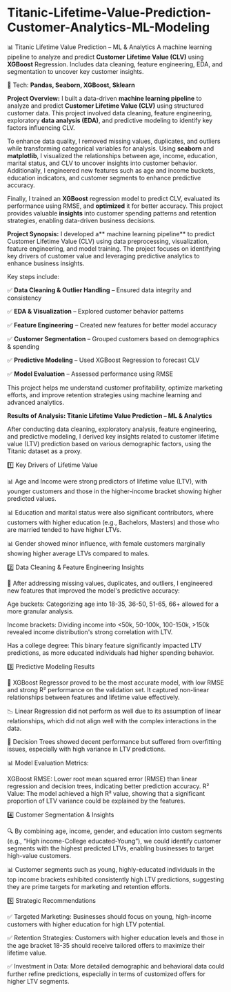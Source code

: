 # Titanic-Lifetime-Value-Prediction-Customer-Analytics-ML-Modeling
📊 Titanic Lifetime Value Prediction – ML &amp; Analytics  A machine learning pipeline to analyze and predict **Customer Lifetime Value (CLV)** using **XGBoost** Regression. Includes data cleaning, feature engineering, EDA, and segmentation to uncover key customer insights.  

🚀 Tech: **Pandas, Seaborn, XGBoost, Sklearn**

**Project Overview:**
I built a data-driven **machine learning pipeline** to analyze and predict **Customer Lifetime Value (CLV)** using structured customer data. This project involved data cleaning, feature engineering, exploratory **data analysis (EDA)**, and predictive modeling to identify key factors influencing CLV.

To enhance data quality, I removed missing values, duplicates, and outliers while transforming categorical variables for analysis. Using **seaborn** and **matplotlib**, I visualized the relationships between age, income, education, marital status, and CLV to uncover insights into customer behavior. Additionally, I engineered new features such as age and income buckets, education indicators, and customer segments to enhance predictive accuracy.

Finally, I trained an **XGBoost** regression model to predict CLV, evaluated its performance using RMSE, and **optimized** it for better accuracy. This project provides valuable **insights** into customer spending patterns and retention strategies, enabling data-driven business decisions.

**Project Synopsis:**
I developed a** machine learning pipeline** to predict Customer Lifetime Value (CLV) using data preprocessing, visualization, feature engineering, and model training. The project focuses on identifying key drivers of customer value and leveraging predictive analytics to enhance business insights.

Key steps include:

✅ **Data Cleaning & Outlier Handling** – Ensured data integrity and consistency

✅ **EDA & Visualization** – Explored customer behavior patterns

✅ **Feature Engineering** – Created new features for better model accuracy

✅ **Customer Segmentation** – Grouped customers based on demographics & spending

✅ **Predictive Modeling** – Used XGBoost Regression to forecast CLV

✅ **Model Evaluation** – Assessed performance using RMSE

This project helps me understand customer profitability, optimize marketing efforts, and improve retention strategies using machine learning and advanced analytics.

**Results of Analysis: Titanic Lifetime Value Prediction – ML & Analytics**

After conducting data cleaning, exploratory analysis, feature engineering, and predictive modeling, I derived key insights related to customer lifetime value (LTV) prediction based on various demographic factors, using the Titanic dataset as a proxy.

1️⃣ Key Drivers of Lifetime Value

📊 Age and Income were strong predictors of lifetime value (LTV), with younger customers and those in the higher-income bracket showing higher predicted values.

📊 Education and marital status were also significant contributors, where customers with higher education (e.g., Bachelors, Masters) and those who are married tended to have higher LTVs.

📊 Gender showed minor influence, with female customers marginally showing higher average LTVs compared to males.

2️⃣ Data Cleaning & Feature Engineering Insights

🔧 After addressing missing values, duplicates, and outliers, I engineered new features that improved the model's predictive accuracy:

Age buckets: Categorizing age into 18-35, 36-50, 51-65, 66+ allowed for a more granular analysis.

Income brackets: Dividing income into <50k, 50-100k, 100-150k, >150k revealed income distribution's strong correlation with LTV.

Has a college degree: This binary feature significantly impacted LTV predictions, as more educated individuals had higher spending behavior.

3️⃣ Predictive Modeling Results

🤖 XGBoost Regressor proved to be the most accurate model, with low RMSE and strong R² performance on the validation set. It captured non-linear relationships between features and lifetime value effectively.

📉 Linear Regression did not perform as well due to its assumption of linear relationships, which did not align well with the complex interactions in the data.

🌲 Decision Trees showed decent performance but suffered from overfitting issues, especially with high variance in LTV predictions.

📊 Model Evaluation Metrics:

XGBoost RMSE: Lower root mean squared error (RMSE) than linear regression and decision trees, indicating better prediction accuracy.
R² Value: The model achieved a high R² value, showing that a significant proportion of LTV variance could be explained by the features.

4️⃣ Customer Segmentation & Insights

🔍 By combining age, income, gender, and education into custom segments (e.g., “High income-College educated-Young”), we could identify customer segments with the highest predicted LTVs, enabling businesses to target high-value customers.

📊 Customer segments such as young, highly-educated individuals in the top income brackets exhibited consistently high LTV predictions, suggesting they are prime targets for marketing and retention efforts.

5️⃣ Strategic Recommendations

✅ Targeted Marketing: Businesses should focus on young, high-income customers with higher education for high LTV potential.

✅ Retention Strategies: Customers with higher education levels and those in the age bracket 18-35 should receive tailored offers to maximize their lifetime value.

✅ Investment in Data: More detailed demographic and behavioral data could further refine predictions, especially in terms of customized offers for higher LTV segments.

